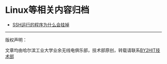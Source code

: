 # Linux等相关内容归档
* [SSH运行的程序为什么会挂掉](/linux/SSH_why_dead.md)




----
版权声明：

文章均由哈尔滨工业大学业余无线电俱乐部，技术部原创，转载请联系<a href=zhaoyuhao@by2hit.net>BY2HIT技术部